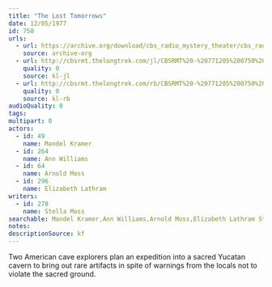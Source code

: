 ```yaml
---
title: "The Lost Tomorrows"
date: 12/05/1977
id: 750
urls: 
  - url: https://archive.org/download/cbs_radio_mystery_theater/cbs_radio_mystery_theater-0701-0750.zip/cbs_radio_mystery_theater-0701-0750%2Fcbsrmt_0750_the_lost_tomorrows.mp3
    source: archive-org
  - url: http://cbsrmt.thelongtrek.com/jl/CBSRMT%20-%20771205%200750%20The%20Lost%20Tomorrows_jl.mp3
    quality: 0
    source: kl-jl
  - url: http://cbsrmt.thelongtrek.com/rb/CBSRMT%20-%20771205%200750%20The%20Lost%20Tomorrows_WLNH-FM_rb.mp3
    quality: 0
    source: kl-rb
audioQuality: 0
tags: 
multipart: 0
actors:  
  - id: 49
    name: Mandel Kramer  
  - id: 264
    name: Ann Williams  
  - id: 64
    name: Arnold Moss  
  - id: 296
    name: Elizabeth Lathram
writers:  
  - id: 278
    name: Stella Moss
searchable: Mandel Kramer,Ann Williams,Arnold Moss,Elizabeth Lathram Stella Moss
notes: 
descriptionSource: kf
---
```

Two American cave explorers plan an expedition into a sacred Yucatan cavern to bring out rare artifacts in spite of warnings from the locals not to violate the sacred ground.